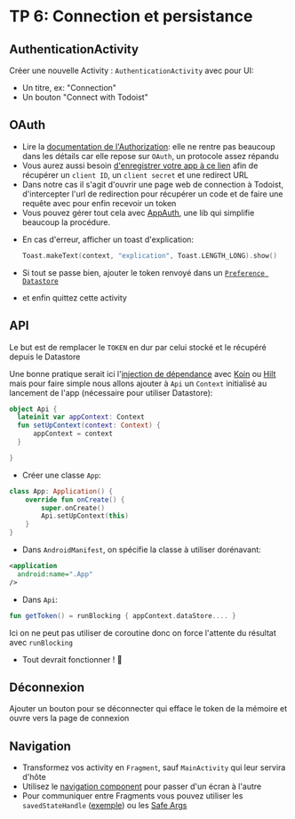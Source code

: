 # TP 6: Connection et persistance

## AuthenticationActivity

Créer une nouvelle Activity : `AuthenticationActivity` avec pour UI:

- Un titre, ex: "Connection"
- Un bouton "Connect with Todoist"

## OAuth

- Lire la [documentation de l'Authorization](https://developer.todoist.com/guides/#authorization): elle ne rentre pas beaucoup dans les détails car elle repose sur `OAuth`, un protocole assez répandu
- Vous aurez aussi besoin [d'enregistrer votre app à ce lien](https://developer.todoist.com/appconsole.html) afin de récupérer un `client ID`, un `client secret` et une redirect URL
- Dans notre cas il s'agit d'ouvrir une page web de connection à Todoist, d'intercepter l'url de redirection pour récupérer un code et de faire une requête avec pour enfin recevoir un token
- Vous pouvez gérer tout cela avec [AppAuth](https://github.com/openid/AppAuth-Android), une lib qui simplifie beaucoup la procédure.
<!-- https://github.com/okta/okta-mobile-kotlin ? -->
<!-- https://joebirch.co/android/oauth-on-android-with-custom-tabs/ ? -->
- En cas d'erreur, afficher un toast d'explication:

  ```kotlin
  Toast.makeText(context, "explication", Toast.LENGTH_LONG).show()
  ```

- Si tout se passe bien, ajouter le token renvoyé dans un [`Preference Datastore`](https://developer.android.com/topic/libraries/architecture/datastore#preferences-datastore)
- et enfin quittez cette activity

## API

Le but est de remplacer le `TOKEN` en dur par celui stocké et le récupéré depuis le Datastore

Une bonne pratique serait ici l'[injection de dépendance](https://en.wikipedia.org/wiki/Dependency_injection) avec [Koin](https://insert-koin.io/docs/setup/koin#android) ou [Hilt](https://developer.android.com/training/dependency-injection/hilt-android) mais pour faire simple nous allons ajouter à `Api` un `Context` initialisé au lancement de l'app (nécessaire pour utiliser Datastore):

```kotlin
object Api {
  lateinit var appContext: Context
  fun setUpContext(context: Context) {
      appContext = context
  }

}
```

- Créer une classe `App`:

```kotlin
class App: Application() {
    override fun onCreate() {
        super.onCreate()
        Api.setUpContext(this)
    }
}
```

- Dans `AndroidManifest`, on spécifie la classe à utiliser dorénavant:

```xml
<application
  android:name=".App"
/>
```

- Dans `Api`:

```kotlin
fun getToken() = runBlocking { appContext.dataStore.... }
```

<aside class="negative">

Ici on ne peut pas utiliser de coroutine donc on force l'attente du résultat avec `runBlocking`

</aside>

- Tout devrait fonctionner ! 🙌

## Déconnexion

Ajouter un bouton pour se déconnecter qui efface le token de la mémoire et ouvre vers la page de connexion

## Navigation

- Transformez vos activity en `Fragment`, sauf `MainActivity` qui leur servira d'hôte
- Utilisez le [navigation component](https://developer.android.com/guide/navigation/navigation-getting-started) pour passer d'un écran à l'autre
- Pour communiquer entre Fragments vous pouvez utiliser les `savedStateHandle` ([exemple](https://stackoverflow.com/a/62320979/3466492)) ou les [Safe Args](https://developer.android.com/guide/navigation/navigation-getting-started#ensure_type-safety_by_using_safe_args)
